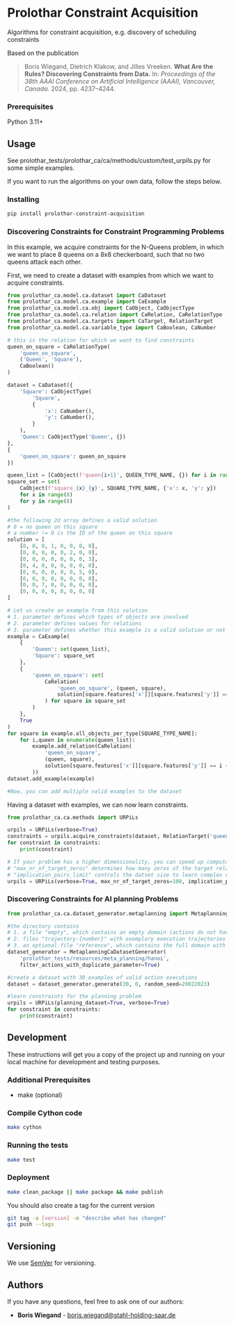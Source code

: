 # Prolothar Constraint Acquisition

Algorithms for constraint acquisition, e.g. discovery of scheduling constraints

Based on the publication
> Boris Wiegand, Dietrich Klakow, and Jilles Vreeken.
> **What Are the Rules? Discovering Constraints from Data.**
> In: *Proceedings of the 38th AAAI Conference on Artificial Intelligence (AAAI), Vancouver, Canada.* 2024, pp. 4237–4244.

### Prerequisites

Python 3.11+

## Usage

See prolothar_tests/prolothar_ca/ca/methods/custom/test_urpils.py for some simple examples.

If you want to run the algorithms on your own data, follow the steps below.

### Installing

```bash
pip install prolothar-constraint-acquisition
```

### Discovering Constraints for Constraint Programming Problems

In this example, we acquire constraints for the N-Queens problem,
in which we want to place 8 queens on a 8x8 checkerboard, such that no two queens attack each other.

First, we need to create a dataset with examples from which we want to acquire constraints.

```python
from prolothar_ca.model.ca.dataset import CaDataset
from prolothar_ca.model.ca.example import CaExample
from prolothar_ca.model.ca.obj import CaObject, CaObjectType
from prolothar_ca.model.ca.relation import CaRelation, CaRelationType
from prolothar_ca.model.ca.targets import CaTarget, RelationTarget
from prolothar_ca.model.ca.variable_type import CaBoolean, CaNumber

# this is the relation for which we want to find constraints
queen_on_square = CaRelationType(
    'queen_on_square',
    ('Queen', 'Square'),
    CaBoolean()
)

dataset = CaDataset({
    'Square': CaObjectType(
        'Square',
        {
            'x': CaNumber(),
            'y': CaNumber(),
        }
    ),
    'Queen': CaObjectType('Queen', {})
},
{
    'queen_on_square': queen_on_square
})

queen_list = [CaObject(f'queen{i+1}', QUEEN_TYPE_NAME, {}) for i in range(8)]
square_set = set(
    CaObject(f'square_{x}_{y}', SQUARE_TYPE_NAME, {'x': x, 'y': y})
    for x in range(8)
    for y in range(8)
)

#the following 2d array defines a valid solution
# 0 = no queen on this square
# a number != 0 is the ID of the queen on this square
solution = [
    [0, 0, 0, 1, 0, 0, 0, 0],
    [0, 0, 0, 0, 0, 2, 0, 0],
    [0, 0, 0, 0, 0, 0, 0, 3],
    [0, 4, 0, 0, 0, 0, 0, 0],
    [0, 0, 0, 0, 0, 0, 5, 0],
    [6, 0, 0, 0, 0, 0, 0, 0],
    [0, 0, 7, 0, 0, 0, 0, 0],
    [0, 0, 0, 0, 8, 0, 0, 0]
]

# Let us create an example from this solution
# 1. parameter defines which types of objects are involved
# 2. parameter defines values for relations
# 3. parameter defines whether this example is a valid solution or not
example = CaExample(
    {
        'Queen': set(queen_list),
        'Square': square_set
    },
    {
        'queen_on_square': set(
            CaRelation(
                'queen_on_square', (queen, square),
                solution[square.features['x']][square.features['y']] == i+1
            ) for square in square_set
        )
    },
    True
)
for square in example.all_objects_per_type[SQUARE_TYPE_NAME]:
    for i,queen in enumerate(queen_list):
        example.add_relation(CaRelation(
            'queen_on_square',
            (queen, square),
            solution[square.features['x']][square.features['y']] == i + 1
        ))
dataset.add_example(example)

#Now, you can add multiple valid examples to the dataset
```

Having a dataset with examples, we can now learn constraints.

```python
from prolothar_ca.ca.methods import URPiLs

urpils = URPiLs(verbose=True)
constraints = urpils.acquire_constraints(dataset, RelationTarget('queen_on_square'))
for constraint in constraints:
    print(constraint)

# If your problem has a higher dimensionality, you can speed up computations by activating sampling (can reduce accuracy):
# "max_nr_of_target_zeros" determines how many zeros of the target relation are used to compute the MDL score (we had good results with 50-100)
# "implication_pairs_limit" controls the datset size to learn complex constraints (we had good results 1000). set it to 0 to turn off search for complex constraints.
urpils = URPiLs(verbose=True, max_nr_of_target_zeros=100, implication_pairs_limit=1000)
```

### Discovering Constraints for AI planning Problems

```python
from prolothar_ca.ca.dataset_generator.metaplanning import MetaplanningCaDatasetGenerator

#the directory contains
# 1. a file "empty", which contains an empty domain (actions do not have defined effects or preconditions)
# 2. files "trajectory-{number}" with exemplary execution trajectories (states and action executions)
# 3. an optional file "reference", which contains the full domain with preconditions and effects (only necessary if you want to generate negative examples or additional positive examples)
dataset_generator = MetaplanningCaDatasetGenerator(
    'prolothar_tests/resources/meta_planning/hanoi',
    filter_actions_with_duplicate_parameter=True)

#create a dataset with 30 examples of valid action executions
dataset = dataset_generator.generate(30, 0, random_seed=20022023)

#learn constraints for the planning problem
urpils = URPiLs(planning_dataset=True, verbose=True)
for constraint in constraints:
    print(constraint)
```

## Development

These instructions will get you a copy of the project up and running on your local machine for development and testing purposes.

### Additional Prerequisites
- make (optional)

### Compile Cython code

```bash
make cython
```

### Running the tests

```bash
make test
```

### Deployment

```bash
make clean_package || make package && make publish
```

You should also create a tag for the current version

```bash
git tag -a [version] -m "describe what has changed"
git push --tags
```

## Versioning

We use [SemVer](http://semver.org/) for versioning.

## Authors

If you have any questions, feel free to ask one of our authors:

* **Boris Wiegand** - boris.wiegand@stahl-holding-saar.de
